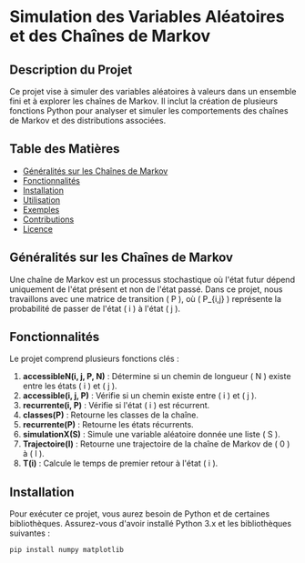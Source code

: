 # Simulation des Variables Aléatoires et des Chaînes de Markov

## Description du Projet

Ce projet vise à simuler des variables aléatoires à valeurs dans un ensemble fini et à explorer les chaînes de Markov. Il inclut la création de plusieurs fonctions Python pour analyser et simuler les comportements des chaînes de Markov et des distributions associées.

## Table des Matières

- [Généralités sur les Chaînes de Markov](#généralités-sur-les-chaînes-de-markov)
- [Fonctionnalités](#fonctionnalités)
- [Installation](#installation)
- [Utilisation](#utilisation)
- [Exemples](#exemples)
- [Contributions](#contributions)
- [Licence](#licence)

## Généralités sur les Chaînes de Markov

Une chaîne de Markov est un processus stochastique où l'état futur dépend uniquement de l'état présent et non de l'état passé. Dans ce projet, nous travaillons avec une matrice de transition \( P \), où \( P_{i,j} \) représente la probabilité de passer de l'état \( i \) à l'état \( j \).

## Fonctionnalités

Le projet comprend plusieurs fonctions clés :

1. **accessibleN(i, j, P, N)** : Détermine si un chemin de longueur \( N \) existe entre les états \( i \) et \( j \).
2. **accessible(i, j, P)** : Vérifie si un chemin existe entre \( i \) et \( j \).
3. **recurrente(i, P)** : Vérifie si l'état \( i \) est récurrent.
4. **classes(P)** : Retourne les classes de la chaîne.
5. **recurrente(P)** : Retourne les états récurrents.
6. **simulationX(S)** : Simule une variable aléatoire donnée une liste \( S \).
7. **Trajectoire(l)** : Retourne une trajectoire de la chaîne de Markov de \( 0 \) à \( l \).
8. **T(i)** : Calcule le temps de premier retour à l'état \( i \).

## Installation

Pour exécuter ce projet, vous aurez besoin de Python et de certaines bibliothèques. Assurez-vous d'avoir installé Python 3.x et les bibliothèques suivantes :

```bash
pip install numpy matplotlib
